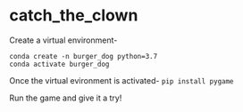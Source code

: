 # catch_the_clown

Create a virtual environment-
```
conda create -n burger_dog python=3.7
conda activate burger_dog 
```
Once the virtual evironment is activated- `pip install pygame`

Run the game and give it a try!
